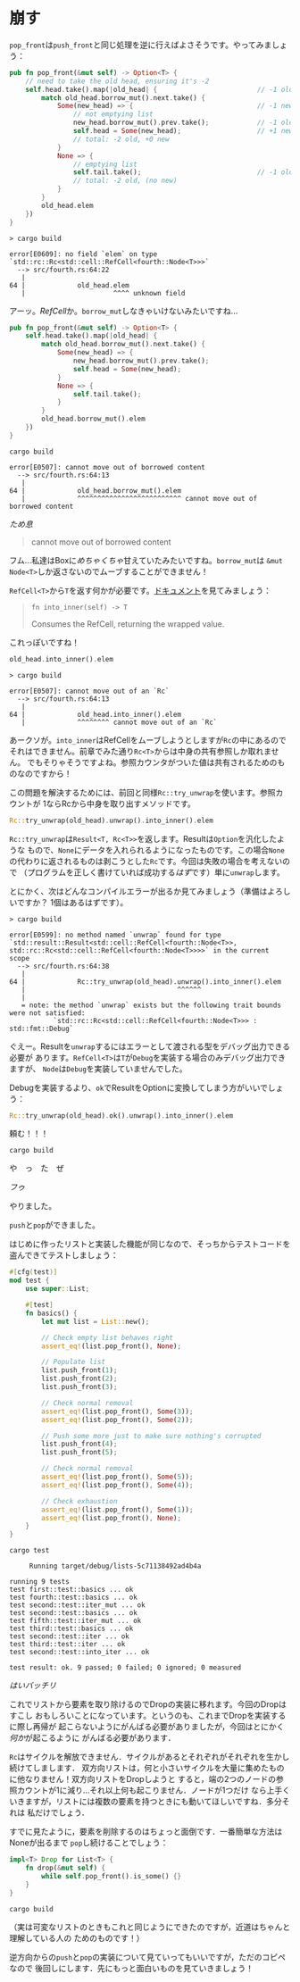 # 崩す

`pop_front`は`push_front`と同じ処理を逆に行えばよさそうです。やってみましょう：

```rust ,ignore
pub fn pop_front(&mut self) -> Option<T> {
    // need to take the old head, ensuring it's -2
    self.head.take().map(|old_head| {                         // -1 old
        match old_head.borrow_mut().next.take() {
            Some(new_head) => {                               // -1 new
                // not emptying list
                new_head.borrow_mut().prev.take();            // -1 old
                self.head = Some(new_head);                   // +1 new
                // total: -2 old, +0 new
            }
            None => {
                // emptying list
                self.tail.take();                             // -1 old
                // total: -2 old, (no new)
            }
        }
        old_head.elem
    })
}
```

```text
> cargo build

error[E0609]: no field `elem` on type `std::rc::Rc<std::cell::RefCell<fourth::Node<T>>>`
  --> src/fourth.rs:64:22
   |
64 |             old_head.elem
   |                      ^^^^ unknown field
```

アーッ。*RefCell*か。`borrow_mut`しなきゃいけないみたいですね...

```rust ,ignore
pub fn pop_front(&mut self) -> Option<T> {
    self.head.take().map(|old_head| {
        match old_head.borrow_mut().next.take() {
            Some(new_head) => {
                new_head.borrow_mut().prev.take();
                self.head = Some(new_head);
            }
            None => {
                self.tail.take();
            }
        }
        old_head.borrow_mut().elem
    })
}
```

```text
cargo build

error[E0507]: cannot move out of borrowed content
  --> src/fourth.rs:64:13
   |
64 |             old_head.borrow_mut().elem
   |             ^^^^^^^^^^^^^^^^^^^^^^^^^^ cannot move out of borrowed content
```

*ため息*

> cannot move out of borrowed content

フム...私達はBoxに*めちゃくちゃ*甘えていたみたいですね。`borrow_mut`は
`&mut Node<T>`しか返さないのでムーブすることができません！

`RefCell<T>`から`T`を返す何かが必要です。[ドキュメント][refcell]を見てみましょう：

> `fn into_inner(self) -> T`
>
> Consumes the RefCell, returning the wrapped value.

これっぽいですね！

```rust ,ignore
old_head.into_inner().elem
```

```text
> cargo build

error[E0507]: cannot move out of an `Rc`
  --> src/fourth.rs:64:13
   |
64 |             old_head.into_inner().elem
   |             ^^^^^^^^ cannot move out of an `Rc`
```

あークソが。`into_inner`はRefCellをムーブしようとしますが`Rc`の中にあるので
それはできません。前章でみた通り`Rc<T>`からは中身の共有参照しか取れません。
でもそりゃそうですよね。参照カウンタがついた値は共有されるためのものなのですから！

この問題を解決するためには、前回と同様`Rc::try_unwrap`を使います。参照カウントが
1ならRcから中身を取り出すメソッドです。

```rust ,ignore
Rc::try_unwrap(old_head).unwrap().into_inner().elem
```

`Rc::try_unwrap`は`Result<T, Rc<T>>`を返します。Resultは`Option`を汎化したような
もので、`None`にデータを入れられるようになったものです。この場合`None`
の代わりに返されるものは剥こうとした`Rc`です。今回は失敗の場合を考えないので
（プログラムを正しく書けていれば成功する*はず*です）単に`unwrap`します。

とにかく、次はどんなコンパイルエラーが出るか見てみましょう（準備はよろしいですか？
1個はあるはずです）。

```text
> cargo build

error[E0599]: no method named `unwrap` found for type `std::result::Result<std::cell::RefCell<fourth::Node<T>>, std::rc::Rc<std::cell::RefCell<fourth::Node<T>>>>` in the current scope
  --> src/fourth.rs:64:38
   |
64 |             Rc::try_unwrap(old_head).unwrap().into_inner().elem
   |                                      ^^^^^^
   |
   = note: the method `unwrap` exists but the following trait bounds were not satisfied:
           `std::rc::Rc<std::cell::RefCell<fourth::Node<T>>> : std::fmt::Debug`
```

ぐえー。Resultを`unwrap`するにはエラーとして渡される型をデバッグ出力できる必要が
あります。`RefCell<T>`は`T`が`Debug`を実装する場合のみデバッグ出力できますが、
`Node`は`Debug`を実装していませんでした。

Debugを実装するより、`ok`でResultをOptionに変換してしまう方がいいでしょう：

```rust ,ignore
Rc::try_unwrap(old_head).ok().unwrap().into_inner().elem
```

頼む！！！

```text
cargo build

```

や　っ　た　ぜ

*フゥ*

やりました。

`push`と`pop`ができました。

はじめに作ったリストと実装した機能が同じなので、そっちからテストコードを
盗んできてテストしましょう：

```rust ,ignore
#[cfg(test)]
mod test {
    use super::List;

    #[test]
    fn basics() {
        let mut list = List::new();

        // Check empty list behaves right
        assert_eq!(list.pop_front(), None);

        // Populate list
        list.push_front(1);
        list.push_front(2);
        list.push_front(3);

        // Check normal removal
        assert_eq!(list.pop_front(), Some(3));
        assert_eq!(list.pop_front(), Some(2));

        // Push some more just to make sure nothing's corrupted
        list.push_front(4);
        list.push_front(5);

        // Check normal removal
        assert_eq!(list.pop_front(), Some(5));
        assert_eq!(list.pop_front(), Some(4));

        // Check exhaustion
        assert_eq!(list.pop_front(), Some(1));
        assert_eq!(list.pop_front(), None);
    }
}
```

```text
cargo test

     Running target/debug/lists-5c71138492ad4b4a

running 9 tests
test first::test::basics ... ok
test fourth::test::basics ... ok
test second::test::iter_mut ... ok
test second::test::basics ... ok
test fifth::test::iter_mut ... ok
test third::test::basics ... ok
test second::test::iter ... ok
test third::test::iter ... ok
test second::test::into_iter ... ok

test result: ok. 9 passed; 0 failed; 0 ignored; 0 measured

```

*はいバッチリ*

これでリストから要素を取り除けるのでDropの実装に移れます。今回のDropはすこし
おもしろいことになっています。というのも、これまでDropを実装するに際し再帰が
起こらないようにがんばる必要がありましたが，今回はとにかく*何か*が起こるように
がんばる必要があります．

`Rc`はサイクルを解放できません．サイクルがあるとそれぞれがそれぞれを生かし続けてしまします．
双方向リストは，何と小さいサイクルを大量に集めたものに他なりません！双方向リストをDropしようと
すると，端の2つのノードの参照カウントが1に減り...それ以上何も起こりません．ノードが1つだけ
なら上手くいきますが，リストには複数の要素を持つときにも動いてほしいですね．多分それは
私だけでしょう．

すでに見たように，要素を削除するのはちょっと面倒です．一番簡単な方法はNoneが出るまで
`pop`し続けることでしょう：

```rust ,ignore
impl<T> Drop for List<T> {
    fn drop(&mut self) {
        while self.pop_front().is_some() {}
    }
}
```

```text
cargo build

```

（実は可変なリストのときもこれと同じようにできたのですが，近道はちゃんと理解している人の
ためのものです！）

逆方向からの`push`と`pop`の実装について見ていってもいいですが，ただのコピペなので
後回しにします．先にもっと面白いものを見ていきましょう！


[refcell]: https://doc.rust-lang.org/std/cell/struct.RefCell.html
[multirust]: https://github.com/brson/multirust
[downloads]: https://www.rust-lang.org/install.html
